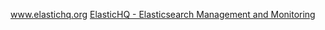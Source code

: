 www.elastichq.org   [ElasticHQ - Elasticsearch Management and Monitoring](https://www.google.com/url?sa=t&rct=j&q=&esrc=s&source=web&cd=1&cad=rja&uact=8&ved=2ahUKEwiek7bS8oDdAhUQUI8KHf5wAaMQFjAAegQIBRAC&url=http%3A%2F%2Fwww.elastichq.org%2F&usg=AOvVaw1QdAt9fBsQSFBfu9xm17QF)

